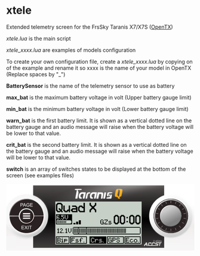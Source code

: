 # xtele
Extended telemetry screen for the FrsSky Taranis X7/X7S ([OpenTX](https://github.com/opentx/opentx))

*xtele.lua* is the main script

*xtele_xxxx.lua* are examples of models configuration

To create your own configuration file, create a *xtele_xxxx.lua* by copying on of the example and rename it so xxxx is the name of your model in OpenTX (Replace spaces by "_")


**BatterySensor** is the name of the telemetry sensor to use as battery

**max_bat** is the maximum battery voltage in volt (Upper battery gauge limit)

**min_bat** is the minimum battery voltage in volt (Lower battery gauge limit)


**warn_bat** is the first battery limit. It is shown as a vertical dotted line on the battery gauge and an audio message will raise when the battery voltage will be lower to that value.

**crit_bat** is the second battery limit. It is shown as a vertical dotted line on the battery gauge and an audio message will raise when the battery voltage will be lower to that value.


**switch** is an array of switches states to be displayed at the bottom of the screen (see examples files)

![Example](https://github.com/capitaineflam25/xtele/blob/master/img/xtele_example_01.png)
